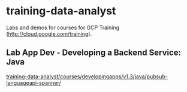 # training-data-analyst
Labs and demos for courses for GCP Training (http://cloud.google.com/training).


## Lab App Dev - Developing a Backend Service: Java
[training-data-analyst/courses/developingapps/v1.3/java/pubsub-languageapi-spanner/](https://github.com/klebermagno/training-data-analyst/tree/master/courses/developingapps/v1.3/java/pubsub-languageapi-spanner)
